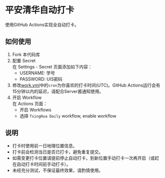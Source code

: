 # 平安清华自动打卡

使用GitHub Actions实现全自动打卡。

## 如何使用
1. Fork 本代码库
2. 配置 Secret  
   在 Settings - Secret 页面添加如下内容：
   - USERNAME: 学号
   - PASSWORD: UIS密码
3. 修改[work.yml](./.github/workflow/work.yml)中的`cron`为你喜欢的打卡时间(UTC)。GitHub Actions运行会有15分钟以内的延迟，请配合Server酱通知使用。
4. 开启 Workflow  
   在 Actions 页面：
   - 开启 Workflows
   - 选择 `TsingHua Daily` workflow, enable workflow

## 说明
- 打卡时使用前一日地理位置信息。
- 打卡前会检测当日是否已打卡，避免重复提交。
- 如需变更打卡位置请提前停止自动打卡，到新位置手动打卡一次再开启（或赶在自动打卡时间前手动打卡）。
- 未经充分测试，不保证最终效果，请酌情使用。
